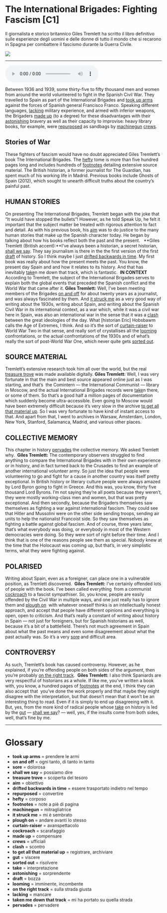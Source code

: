 # The International Brigades: Fighting Fascism   [C1]

Il giornalista e storico britannico Giles Tremlett ha scritto il libro definitivo sulle esperienze degli uomini e delle donne di tutto il mondo che si recarono in Spagna per combattere il fascismo durante la Guerra Civile.

![](The%20International%20Brigades%20Fighting%20Fascism.jpg)

--------------

<div>
<audio controls autoplay>
    <source src="https:/raw.githubusercontent.com/dartie/speakup/main/2024-09/The%20International%20Brigades%20Fighting%20Fascism.mp3" type="audio/mpeg">
</audio>
</div>


Between 1936 and 1939, some thirty-five to fifty thousand men and women from around the world volunteered to fight in the Spanish Civil War. They travelled to Spain as part of the International Brigades and [took up arms](## "prendere le armi") against the forces of Spanish general Francisco Franco. Speaking different languages, [lacking](## "mancare") military experience, and armed with inferior weapons, the Brigaders [made up](## "compensare") (to a degree) for these disadvantages with their [astonishing](## "sorprendente") bravery as well as their capacity to improvise: heavy library books, for example, were [repurposed](## "convertire") as sandbags by [machinegun](## "mitragliatrice") [crews](## "ufficiali"). 

## Stories of War
These fighters of fascism would have no doubt appreciated Giles Tremlett’s book The International Brigades. The [hefty](## "corposo") tome is more than five hundred pages long and includes hundreds of [footnotes](## "note a piè di pagina") detailing extensive source material. The British historian, a former journalist for The Guardian, has spent much of his working life in Madrid. Previous books include Ghosts of Spain (2012), which sought to unearth difficult truths about the country’s painful past.

## HUMAN STORIES
On presenting The International Brigades, Tremlett began with the joke that “It would have stopped the bullets”! However, as he told Speak Up, he felt it important that the subject matter be treated with rigorous attention to fact and detail. As with his previous book, his [aim](## "obiettivo") was to do justice to the many human stories that make up the Spanish character today. He began by talking about how his books reflect both the past and the present.  
**Giles Tremlett (British accent):**I’ve always been a historian, a secret historian, [shall we say](## "possiamo dire"). They say journalism is there in the the first version of the first [draft](## "bozza") of history. So I think maybe I just [drifted backwards in time](## "essere trasportato indietro nel tempo"). My first book was really about how the present meets the past. You know, the present day Spain and and how it relates to its history. And that has inevitably [take](## "interpretazione")n me down that track, which is fantastic. 
**IN CONTEXT**
According to Tremlett, the subject of the International Brigades serves to explain both the global events that preceded the Spanish conflict and the World War that came after it.
**Giles Tremlett:** Well, I’ve been meeting members of the Brigades [on and off](## "ogni tanto, di tanto in tanto") for about twenty years as a journalist, and was always fascinated by them. And [it struck me](## "mi è sembrato") as a very good way of writing about the 1930s, writing about Spain, and writing about the Spanish Civil War in its international context, as a war which, while it was a civil war here in Spain, was also an international war in the sense that it was a [clash](## "scontro") between the great ideologies of the day. What [historian Eric] Hobsbawm calls the Age of Extremes, I think. And so it’s the sort of [curtain-raiser](## "avanspettacolo") to World War Two in that sense, and really sort of crystallises all the [looming](## "imminente, incombente") confrontations, or the actual confrontations of the 1930s and of what’s really the sort of post-World War One, which never quite gets [sorted out](## "risolvere"). 

## SOURCE MATERIAL
Tremlett’s extensive research took him all over the world, but the real [treasure trove](## "scoperta del tesoro") was made available digitally.
**Giles Tremlett:** Well, I was very fortunate in that the main and best source appeared online just as I was starting, and that’s  the Comintern — the International Communist — library in Moscow, and the actual International Brigades records were [take](## "interpretazione")n there, or some of them. So that’s a good half a million pages of documentation which suddenly become ultra-accessible. Even going to Moscow would have been extremely difficult because it’s very slow in the archive [to get all that material up](## "registrare, archiviare"). So I was very fortunate to have kind of instant access to that. And apart from that, I went to archives in Warsaw, Amsterdam, London, New York, Stanford, Salamanca, Madrid, and various other places. 

## COLLECTIVE MEMORY
This chapter in history [pervades](## "pervadere") the collective memory. We asked Tremlett why. 
**Giles Tremlett:** The contemporary observers struggled to find anything to compare the International Brigades with in their own experience or in history, and in fact turned back to the Crusades to find an example of another international volunteer army. So just the idea that people were volunteering to go and fight for a cause in another country was itself pretty exceptional. In British history or literary culture people were always amazed by Lord Byron going to fight in Greece. And this was, you know, thirty five thousand Lord Byrons. I’m not saying they’re all poets because they weren’t, they were mostly working-class men and women, but that was pretty exceptional. And then secondly, because the Brigaders themselves saw themselves as fighting a war against international fascism. They could see that Hitler and Mussolini were on the other side sending troops, sending air units to help the nationalist Francoist side. So they saw themselves as fighting a battle against global fascism. And of course, three years later, that’s what everybody was doing, or everybody in most of the Western democracies were doing. So they were sort of right before their time. And I think that is one of the reasons people see them as special. Nobody knew at the time that the Holocaust was coming up, but that’s, in very simplistic terms, what they were fighting against. 

## POLARISED
Writing about Spain, even as a foreigner, can place one in a vulnerable position, as Tremlett discovered. 
**Giles Tremlett:** I’ve certainly offended lots of people with the book. I’ve been called everything  from a communist [cockroach](## "scarafaggio") to a fascist sympathiser. So, you know, people are easily offended by the Civil War in multiple ways, and one just really has to ignore them and [plough on](## "andare avanti lo stesso")  with whatever oneself thinks is an intellectually honest approach, and accept that people have different opinions and everything is open, open to criticism. And that’s really a constant of writing about history in Spain — not just for foreigners, but for Spanish historians as well, because it’s a bit of a battlefield. There’s not much agreement in Spain about what the past means and even some disagreement about what the past actually was. So it’s a very [sore](## "dolorosa") and difficult area.

## CONTROVERSY
As such, Tremlett’s book has caused controversy. However, as he explained, if you’re offending people on both sides of the argument, then you’re probably [on the right track](## "sulla strada giusta"). 
**Giles Tremlett:** I also think Spaniards are very respectful of historians as a whole. If like me, you’ve written a book with, you know, a hundred pages of [footnotes](## "note a piè di pagina") at the end, I think they can also accept that  you’ve done the work properly and that maybe they might disagree with the interpretation, but that doesn’t mean that it won’t be an interesting thing to read. Even if it is simply to end up disagreeing with it. But, yes, from the more kind of radical people whose [take](## "interpretazione") on history is led by the [gut](## "viscere") — [shall we say](## "possiamo dire")? — well, yes, if the insults come from both sides, well, that’s fine by me. 

--------------

<div style = "display:block; clear:both; page-break-after:always;"></div>

# Glossary
* **took up arms** = prendere le armi
* **on and off** = ogni tanto, di tanto in tanto
* **sore** = dolorosa
* **shall we say** = possiamo dire
* **treasure trove** = scoperta del tesoro
* **aim** = obiettivo
* **drifted backwards in time** = essere trasportato indietro nel tempo
* **repurposed** = convertire
* **hefty** = corposo
* **footnotes** = note a piè di pagina
* **machinegun** = mitragliatrice
* **it struck me** = mi è sembrato
* **plough on** = andare avanti lo stesso
* **curtain-raiser** = avanspettacolo
* **cockroach** = scarafaggio
* **made up** = compensare
* **crews** = ufficiali
* **clash** = scontro
* **to get all that material up** = registrare, archiviare
* **gut** = viscere
* **sorted out** = risolvere
* **take** = interpretazione
* **astonishing** = sorprendente
* **draft** = bozza
* **looming** = imminente, incombente
* **on the right track** = sulla strada giusta
* **lacking** = mancare
* **taken me down that track** = mi ha portato su quella strada
* **pervades** = pervadere
